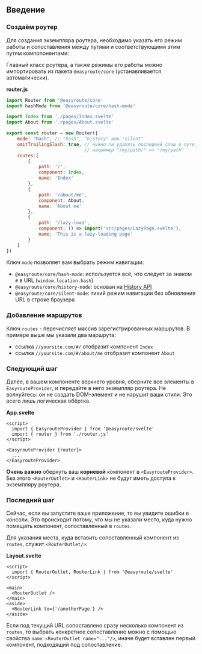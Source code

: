 ## Введение

### Создаём роутер

Для создания экземпляра роутера, необходимо указать его режим работы и
сопоставления между путями и соответствующими этим путям компопонентами:

Главный класс роутера, а также режимы его работы можно 
импортировать из пакета `@easyroute/core` (устанавливается автоматически).

**router.js**
```javascript
import Router from '@easyroute/core'
import hashMode from '@easyroute/core/hash-mode'

import Index from './pages/Index.svelte'
import About from './pages/About.svelte'

export const router = new Router({
    mode: "hash", // "hash", "history" или "silent"
    omitTrailingSlash: true, // нужно ли удалять последний слэш в пути, 
                             // например "/my/path/" => "/my/path"
    routes:[
        {
            path: '/',
            component: Index,
            name: 'Index'
        },
        {
            path: '/about/me',
            component: About,
            name: 'About me'
        },
        {
            path: '/lazy-load',
            component: () => import('src/pages/LazyPage.svelte'),
            name: 'This is a lazy-loading page'
        }
    ]
})
```

Ключ `mode` позволяет вам выбрать режим навигации:
* `@easyroute/core/hash-mode`: используется всё, что следует за знаком `#` в URL (`window.location.hash`)
* `@easyroute/core/history-mode`: основан на [History API](https://developer.mozilla.org/en-US/docs/Web/API/History_API)
* `@easyroute/core/silent-mode`: тихий режим навигации без обновления URL в строке браузера

### Добавление маршрутов
Ключ `routes` - перечисляет массив зарегистрированных маршрутов.
В примере выше мы указали два маршрута:
- ссылка `//yoursite.com/#/` отобразит компонент `Index`
- ссылка `//yoursite.com/#/about/me` отобразит компонент `About`

### Следующий шаг
Далее, в вашем компоненте верхнего уровня, оберните все элементы в `EasyrouteProvider`, и передайте в него экземпляр роутера. Не волнуйтесь: он не создать DOM-элемент и не нарушит ваши стили. Это всего лишь логическая обёртка.

**App.svelte**
```svelte
<script>
  import { EasyrouteProvider } from '@easyroute/svelte'
  import { router } from './router.js'
</script>

<EasyrouteProvider {router}>
  ...
</EasyrouteProvider>
```

**Очень важно** обернуть ваш **корневой** компонент в `<EasyrouteProvider>`.
Без этого `<RouterOutlet>` и `<RouterLink>` не будут иметь доступа к экземпляру роутера.

### Последний шаг
Сейчас, если вы запустите ваше приложение, то вы увидите ошибки
в консоли. Это происходит потому, что мы не указали место,
куда нужно помещать компонент, сопоставленный в `routes`.

Для указания места, куда вставить сопоставленный компонент из `routes`, 
служит `<RouterOutlet/>`:

**Layout.svelte**
```svelte
<script>
  import { RouterOutlet, RouterLink } from '@easyroute/svelte'
</script>

<main>
  <RouterOutlet />
</main>  
<aside>
  <RouterLink to={'/anotherPage'} />
</aside>
```

Если под текущий URL сопоставлено сразу несколько компонент из `routes`, 
то выбрать конкретное сопоставление можно с помощью свойства `name`:
`<RouterOutlet name="..."/>`, иначе будет вставлен первый компонент, 
подходящий под сопоставление.
